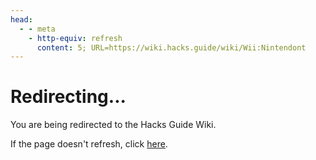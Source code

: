 ```yaml
---
head:
  - - meta
    - http-equiv: refresh
      content: 5; URL=https://wiki.hacks.guide/wiki/Wii:Nintendont
---
```


# Redirecting...

You are being redirected to the Hacks Guide Wiki.

If the page doesn't refresh, click [here](https://wiki.hacks.guide/wiki/Wii:Nintendont).

